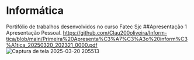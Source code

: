 # Informática
Portifólio de trabalhos desenvolvidos no curso Fatec Sjc
##Apresentação 1 Apresentação  Pessoal.
https://github.com/Clau200oliveira/Inform-tica/blob/main/Primeira%20Apresenta%C3%A7%C3%A3o%20inform%C3%A1tica_20250320_202321_0000.pdf
![Captura de tela 2025-03-20 205513](https://github.com/user-attachments/assets/81e92434-1403-4792-ae6a-0d866494a033)
